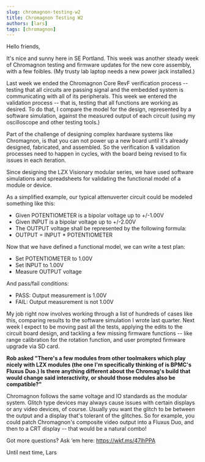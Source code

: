 ```yaml
---
slug: chromagnon-testing-w2
title: Chromagnon Testing W2
authors: [lars]
tags: [chromagnon]
---
```


Hello friends,

It's nice and sunny here in SE Portland. This week was another steady week of Chromagnon testing and firmware updates for the new core assembly, with a few foibles.  (My trusty lab laptop needs a new power jack installed.)

<!-- truncate -->

Last week we ended the Chromagnon Core RevF verification process -- testing that all circuits are passing signal and the embedded system is communicating with all of its peripherals. This week we entered the validation process -- that is, testing that all functions are working as desired.  To do that, I compare the model for the design, represented by a software simulation, against the measured output of each circuit (using my oscilloscope and other testing tools.)   

Part of the challenge of designing complex hardware systems like Chromagnon, is that you can not power up a new board until it's already designed, fabricated, and assembled.  So the verification & validation processes need to happen in cycles, with the board being revised to fix issues in each iteration. 

Since designing the LZX Visionary modular series, we have used software simulations and spreadsheets for validating the functional model of a module or device.  

As a simplified example, our typical attenuverter circuit could be modeled something like this:

- Given POTENTIOMETER is a bipolar voltage up to +/-1.00V
- Given INPUT is a bipolar voltage up to +/-2.00V
- The OUTPUT voltage shall be represented by the following formula:
- OUTPUT = INPUT * POTENTIOMETER

Now that we have defined a functional model, we can write a test plan:

- Set POTENTIOMETER to 1.00V
- Set INPUT to 1.00V
- Measure OUTPUT voltage

And pass/fail conditions:

- PASS: Output measurement is 1.00V
- FAIL: Output measurement is not 1.00V

My job right now involves working through a list of hundreds of cases like this, comparing results to the software simulation I wrote last quarter.  Next week I expect to be moving past all the tests, applying the edits to the circuit board design, and tackling a few missing firmware functions -- like range calibration for the rotation function, and user prompted firmware upgrade via SD card. 

**Rob asked "There's a few modules from other toolmakers which play nicely with LZX modules (the one I'm specifically thinking of is BPMC's Fluxus Duo.) Is there anything different about the Chromag's build that would change said interactivity, or should those modules also be compatible?﻿"**

Chromagnon follows the same voltage and IO standards as the modular system. Glitch type devices may always cause issues with certain displays or any video devices, of course.  Usually you want the glitch to be between the output and a display that's tolerant of the glitches.  So for example, you could patch Chromagnon's composite video output into a Fluxus Duo, and then to a CRT display -- that would be a natural combo!

Got more questions? Ask ‘em here: https://wkf.ms/47lhPPA

Until next time,
Lars